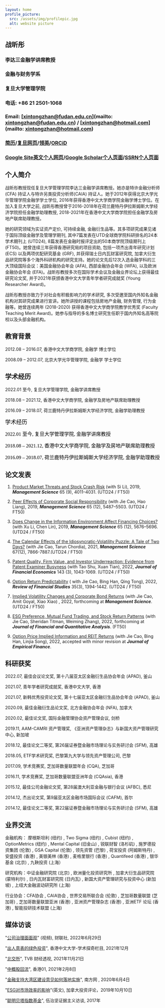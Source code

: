 ```yaml
---
layout: home
profile_picture:
  src: /assets/img/profilepic.jpg
  alt: website picture
---
```



## 战昕彤


### 李达三金融学讲席教授

### 金融与财务学系

### 复旦大学管理学院

### 电话: +86 21 2501-1068

### Email: [xintongzhan@fudan.edu.cn](mailto: xintongzhan@fudan.edu.cn) / [xintongzhan@hotmail.com](mailto: xintongzhan@hotmail.com)

### [简历](https://www.dropbox.com/s/b5ny7snsjssflmj/CV_Web.pdf?dl=0)/[复旦网页](https://www.fdsm.fudan.edu.cn/AboutUs/preview.html?uid=012509)/[领英](https://hk.linkedin.com/in/xintong-zhan)/[ORCiD](https://orcid.org/0000-0003-2787-4464)

### [Google Site英文个人网页](https://sites.google.com/view/xintongzhan/home?authuser=0)/[Google Scholar个人页面](https://scholar.google.com/citations?user=2zRv64wAAAAJ&hl=en)/[SSRN个人页面](https://papers.ssrn.com/sol3/cf_dev/AbsByAuth.cfm?per_id=2108195)

## 个人简介

战昕彤教授现任复旦大学管理学院李达三金融学讲席教授。她亦是特许金融分析师(CFA) 持证人与特许另类投资分析师(CAIA) 持证人。她于2012年获得北京大学光华管理学院金融学学士学位, 2016年获得香港中文大学商学院金融学博士学位。在加入复旦大学之前, 战昕彤教授曾于2016-2018年在荷兰鹿特丹伊拉斯姆斯大学经济学院担任金融学助理教授, 2018-2021年在香港中文大学商学院担任金融学及房地产联席助理教授。

她的研究领域为实证资产定价, 可持续金融, 金融衍生品等。其多项研究成果见诸于国际顶级金融学及管理学期刊, 其中7篇发表在UTD全球商学院科研排名的24本学术期刊上 (UTD24), 8篇发表在金融时报评定出的50本商学院顶级期刊上 (FT50)。她曾连续三年获得香港研究局的项目资助, 包括一项杰出青年研究计划 (ECS) 以及两项优配研究基金 (GRF), 并获得瑞士日内瓦财富研究院, 加拿大衍生品研究院等多个海外科研机构的研究支持。她的论文先后12次入选金融学科的三大顶级国际会议：美国金融协会年会 (AFA), 西部金融协会年会 (WFA), 以及欧洲金融协会年会 (EFA)。战昕彤教授多次在国际学术会议及金融业界论坛上获得最佳研究论文奖, 并于2021年获颁香港中文大学青年学者研究成就奖 (Young Researcher Award)。

战昕彤教授亦致力于对社会有积极影响力的学术研究, 多次受邀至国内外知名金融机构对其研究成果进行宣讲。她所讲授的课程包括房地产金融, 财务管理, 行为金融等。她曾连续两年 (2018-2020) 获得香港中文大学商学院教学优秀奖 (Faculty Teaching Merit Award)。她参与指导的多名博士研究生任职于国内外知名高等院校以及头部金融机构。


## 教育背景

2012.08 – 2016.07,	 香港中文大学商学院,		金融学  	博士学位

2008.09 – 2012.07, 北京大学光华管理学院, 金融学	 学士学位


## 学术经历

2022.01 至今,	    复旦大学管理学院,				        金融学讲席教授

2018.08 – 2021.12,  香港中文大学商学院,				       金融学及房地产联席助理教授

2016.09 – 2018.07,	 荷兰鹿特丹伊拉斯姆斯大学经济学院,	 金融学助理教授	

<p>
<font color="black" face="宋体" size=4 font-weight:bold>学术经历</font>
</p>
<p>
<font color="black" face="宋体" size=3>2022.01 至今,	    复旦大学管理学院,				        金融学讲席教授</font>
</p>
<p>
<font color="black" face="宋体" size=3>2018.08 – 2021.12,  香港中文大学商学院,				       金融学及房地产联席助理教授</font>
</p>
<p>
<font color="black" face="宋体" size=3>2016.09 – 2018.07,  荷兰鹿特丹伊拉斯姆斯大学经济学院,  金融学助理教授</font>
</p>

## 论文发表

1. [Product Market Threats and Stock Crash Risk](https://pubsonline.informs.org/doi/10.1287/mnsc.2017.3016) (with Si Li), 2019, _**Management Science**_ 65 (9), 4011–4031. (UTD24 / FT50)

2. [Peer Effects of Corporate Social Responsibility](https://pubsonline.informs.org/doi/10.1287/mnsc.2018.3100) (with Jie Cao, Hao Liang), 2019, _**Management Science**_ 65 (12), 5487–5503. (UTD24 / FT50)

3. [Does Change in the Information Environment Affect Financing Choices?](https://pubsonline.informs.org/doi/10.1287/mnsc.2018.3096) (with Xu Li, Chen Lin), 2019, _**Management Science**_ 65 (12), 5676–5696. (UTD24 / FT50)

4. [The Calendar Effects of the Idiosyncratic-Volatility Puzzle: A Tale of Two Days?](https://pubsonline.informs.org/doi/10.1287/mnsc.2020.3803) (with Jie Cao, Tarun Chordia), 2021, _**Management Science**_ 67(12), 7866-7887.(UTD24 / FT50)

5. [Patent Quality, Firm Value, and Investor Underreaction: Evidence from Patent Examiner Busyness](https://www.sciencedirect.com/science/article/abs/pii/S0304405X21004785)  (with Tao  Shu, Xuan Tian), 2022, _**Journal of Financial Economics**_ 143 (3), 1043-1069. (UTD24 / FT50)

6. [Option Return Predictability](https://academic.oup.com/rfs/article-abstract/35/3/1394/6294944?redirectedFrom=fulltext&login=false) ( with Jie Cao, Bing Han,  Qing Tong), 2022,  _**Review of Financial Studies**_ 35(3), 1394-1442. (UTD24 / FT50)

7. [Implied Volatility Changes and Corporate Bond Returns](https://pubsonline.informs.org/doi/10.1287/mnsc.2022.4379)  (with Jie Cao, Amit Goyal, Xiao Xiao) , 2022,  forthcoming at _**Management Science**_. (UTD24 / FT50)

8. [ESG Preference, Mutual Fund Trading, and Stock Return Patterns](https://www.cambridge.org/core/journals/journal-of-financial-and-quantitative-analysis/article/abs/esg-preference-institutional-trading-and-stock-return-patterns/6FE00808FC61893DF3F9D983136BD8B3) (with Jie Cao, Sheridan Titman, Weiming Zhang), 2022, forthcoming at _**Journal of Financial and Quantitative Analysis**_. (FT50)

9. [Option Price Implied Information and REIT Returns](https://papers.ssrn.com/sol3/papers.cfm?abstract_id=3788744) (with Jie Cao, Bing Han, Linjia Song), 2022, accepted with minor revision at _**Journal of Empirical Finance**_. 


## 科研获奖

2022.07,	最佳会议论文奖,			第十八届亚太区金融衍生品协会年会 (APAD),		釜山

2021.07,	青年学者研究成就奖,			香港中文大学,								香港

2021.07,	新韩优秀投资论文奖,			第十七届亚太区金融衍生品协会年会 (APAD),		釜山

2020.09,	最佳金融衍生品论文奖,		北方金融协会年会 (NFA),						加拿大

2020.02,	最佳论文奖,			国际金融管理协会资产管理会议,					剑桥

2019.11,	AAM-CAMRI 资产管理奖,      《亚洲资产管理杂志》与新国大资产管理研究中心,	新加坡 

2018.12,	最佳论文二等奖,			第26届证券暨金融市场理论与实务研讨会 (SFM),	高雄

2018.05,	ETF学术研究奖,				巴黎第九大学与领先资产管理公司,				巴黎

2017.09,	学术竞赛奖,			芝加哥数量联盟年会 (CQA),					芝加哥

2016.11,	学术竞赛奖,				芝加哥数量联盟亚洲年会 (CQAsia),				香港

2015.12,	最佳公司金融论文奖,			第28届澳大利亚金融与银行会议 (AFBC),			悉尼	

2014.12,	杰出论文奖,			第9届亚太区金融市场国际会议 (CAFM),			首尔

2014.12,	最佳论文二等奖,		第22届证券暨金融市场理论与实务研讨会 (SFM),	高雄


## 业界交流

金融机构： 摩根斯坦利 (纽约) , Two Sigma (纽约) , Cubist (纽约) , OptionMetrics (纽约) , Mental Capital (旧金山) , 锐联财智 (洛杉矶) , 施罗德投资集团 (伦敦) , GSA Capital (伦敦) , 领先资管 (巴黎) , 荷宝投资 (阿姆斯特丹) , 安盛投资 (香港) , 美银美林 (香港) , 麦格里银行 (香港) , Quantifeed (香港) , 银华基金 (北京) , 九鞅投资 (上海）

研究机构：中证金融研究院 (北京) , 欧洲量化投资研究所 , 加拿大衍生品研究院 (蒙特利尔) , 日内瓦财富研究院 (日内瓦) , 新国大资产管理研究与投资中心 (新加坡) , 上纽大金融波动研究所 (上海)

行业协会：CFA协会 , CAIA协会 , 世界交易所联合会 (伦敦) , 芝加哥数量联盟 (芝加哥) , 芝加哥数量联盟亚洲 (香港) , 亚洲资产管理杂志 (香港) , 亚洲ETF 论坛 (香港) , 智能投研技术联盟 (上海)


## 媒体访谈

"[公司治理面面观](https://api3.cls.cn/share/article/1062843?app=cailianpress&os=android&sv=788)" (视频), 财联社, 2022年6月29日

"[出人意表的绿色投资](https://www.iso.cuhk.edu.hk/chinese/publications/CUHKUPDates/article.aspx?articleid=4056)", 香港中文大学-学术探奇栏目, 2021年12月

"[北交所](https://www.youtube.com/watch?v=hI1aoJAChZE)", TVB 财经透视, 2021年11月21日

"[中概股回流](https://www.hk01.com/%E6%B7%B1%E5%BA%A6%E5%A0%B1%E9%81%93/584900/%E4%B8%AD%E6%A6%82%E8%82%A1%E5%9B%9E%E6%B5%81-%E4%B8%80-%E4%B8%AD%E6%A6%82%E8%82%A1%E7%82%BA%E4%BB%80%E9%BA%BC%E5%9B%9E%E6%B5%81%E9%A6%99%E6%B8%AF)", 香港01, 2021年2月8日

"[金融支持大湾区建设意见如何落地实施](http://www.cnbayarea.org.cn/news/voices/content/post_260003.html)", 南方网 , 2020年6月4日

"[ESG对市场效率的影响](https://www.benefitscanada.com/canadian-investment-review/research-markets/a-look-at-esgs-influence-on-market-efficiency/)"(英文), 加拿大投资评论，2019年10月10日

"[聪明贝塔指数基金](https://www.listennotes.com/podcasts/%E4%BC%8D%E6%B2%BB%E5%9D%9A/%E6%88%98%E6%98%95%E5%BD%A4%E8%8D%B7%E5%85%B0%E4%BC%8A%E6%8B%89%E6%96%AF%E5%A7%86%E6%96%AF%E5%A4%A7%E5%AD%A6%E8%81%AA%E6%98%8E%E8%B4%9D%E5%A1%94%E6%8C%87%E6%95%B0%E5%9F%BA%E9%87%91%E6%9C%89%E5%95%A5%E5%A5%BD-pltjai2kVXZ/)", 伍治坚证据主义访谈, 2017年

